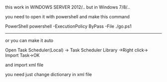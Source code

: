 this work in WINDOWS SERVER 2012/.. but in Windows 7/8/..

you need to open it with powershell and make this command 

PowerShell powershell -ExecutionPolicy ByPass -File ./go.ps1

---

or you can make it auto 

Open Task Scheduler(Local) -> Task Scheduler Library ->Right click-> Import Task->OK

and import xml file 

you need just change dictionary in xml file

